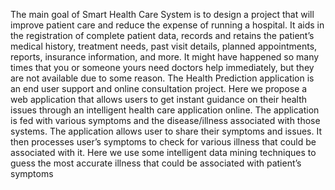 The main goal of Smart Health Care System is to design a project that will improve patient care and reduce the expense of running a hospital. It aids in the registration of complete patient data, records and retains the patient’s medical history, treatment needs, past visit details, planned appointments, reports, insurance information, and more.
It might have happened so many times that you or someone yours need doctors help immediately, but they are not available due to some reason. The Health Prediction application is an end user support and online consultation project. Here we propose a web application that allows users to get instant guidance on their health issues through an intelligent health care application online. The application is fed with various symptoms and the disease/illness associated with those systems. The application allows user to share their symptoms and issues. It then processes user’s symptoms to check for various illness that could be associated with it. Here we use some intelligent data mining techniques to guess the most accurate illness that could be associated with patient’s symptoms
